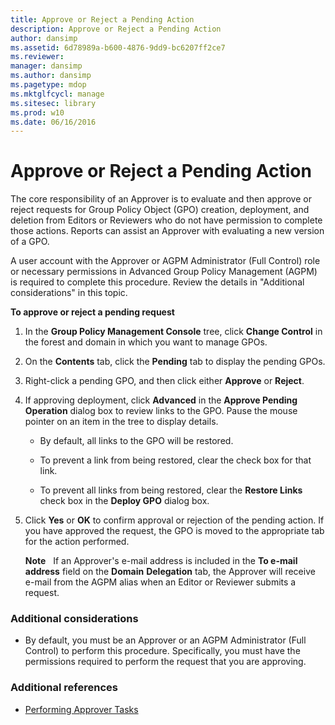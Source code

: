 ```yaml
---
title: Approve or Reject a Pending Action
description: Approve or Reject a Pending Action
author: dansimp
ms.assetid: 6d78989a-b600-4876-9dd9-bc6207ff2ce7
ms.reviewer: 
manager: dansimp
ms.author: dansimp
ms.pagetype: mdop
ms.mktglfcycl: manage
ms.sitesec: library
ms.prod: w10
ms.date: 06/16/2016
---
```



# Approve or Reject a Pending Action


The core responsibility of an Approver is to evaluate and then approve or reject requests for Group Policy Object (GPO) creation, deployment, and deletion from Editors or Reviewers who do not have permission to complete those actions. Reports can assist an Approver with evaluating a new version of a GPO.

A user account with the Approver or AGPM Administrator (Full Control) role or necessary permissions in Advanced Group Policy Management (AGPM) is required to complete this procedure. Review the details in "Additional considerations" in this topic.

**To approve or reject a pending request**

1.  In the **Group Policy Management Console** tree, click **Change Control** in the forest and domain in which you want to manage GPOs.

2.  On the **Contents** tab, click the **Pending** tab to display the pending GPOs.

3.  Right-click a pending GPO, and then click either **Approve** or **Reject**.

4.  If approving deployment, click **Advanced** in the **Approve Pending Operation** dialog box to review links to the GPO. Pause the mouse pointer on an item in the tree to display details.

    -   By default, all links to the GPO will be restored.

    -   To prevent a link from being restored, clear the check box for that link.

    -   To prevent all links from being restored, clear the **Restore Links** check box in the **Deploy GPO** dialog box.

5.  Click **Yes** or **OK** to confirm approval or rejection of the pending action. If you have approved the request, the GPO is moved to the appropriate tab for the action performed.

    **Note**  
    If an Approver's e-mail address is included in the **To e-mail address** field on the **Domain** **Delegation** tab, the Approver will receive e-mail from the AGPM alias when an Editor or Reviewer submits a request.

     

### Additional considerations

-   By default, you must be an Approver or an AGPM Administrator (Full Control) to perform this procedure. Specifically, you must have the permissions required to perform the request that you are approving.

### Additional references

-   [Performing Approver Tasks](performing-approver-tasks-agpm30ops.md)

 

 






